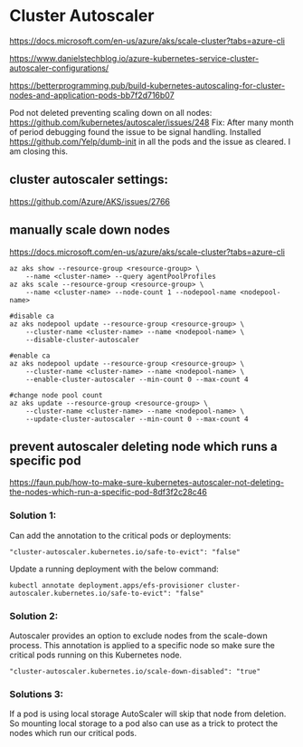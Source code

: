# Cluster Autoscaler

https://docs.microsoft.com/en-us/azure/aks/scale-cluster?tabs=azure-cli

https://www.danielstechblog.io/azure-kubernetes-service-cluster-autoscaler-configurations/

https://betterprogramming.pub/build-kubernetes-autoscaling-for-cluster-nodes-and-application-pods-bb7f2d716b07

Pod not deleted preventing scaling down on all nodes:
https://github.com/kubernetes/autoscaler/issues/248
Fix: After many month of period debugging found the issue to be signal handling. Installed https://github.com/Yelp/dumb-init in all the pods and the issue as cleared. I am closing this.

## cluster autoscaler settings:
https://github.com/Azure/AKS/issues/2766

## manually scale down nodes
https://docs.microsoft.com/en-us/azure/aks/scale-cluster?tabs=azure-cli
```
az aks show --resource-group <resource-group> \
    --name <cluster-name> --query agentPoolProfiles
az aks scale --resource-group <resource-group> \
    --name <cluster-name> --node-count 1 --nodepool-name <nodepool-name>

#disable ca
az aks nodepool update --resource-group <resource-group> \
    --cluster-name <cluster-name> --name <nodepool-name> \
    --disable-cluster-autoscaler

#enable ca
az aks nodepool update --resource-group <resource-group> \
    --cluster-name <cluster-name> --name <nodepool-name> \
    --enable-cluster-autoscaler --min-count 0 --max-count 4
  
#change node pool count
az aks update --resource-group <resource-group> \
    --cluster-name <cluster-name> --name <nodepool-name> \
    --update-cluster-autoscaler --min-count 0 --max-count 4
```

## prevent autoscaler deleting node which runs a specific pod
https://faun.pub/how-to-make-sure-kubernetes-autoscaler-not-deleting-the-nodes-which-run-a-specific-pod-8df3f2c28c46

### Solution 1:
Can add the annotation to the critical pods or deployments:
```
"cluster-autoscaler.kubernetes.io/safe-to-evict": "false"
```

Update a running deployment with the below command:
```
kubectl annotate deployment.apps/efs-provisioner cluster-autoscaler.kubernetes.io/safe-to-evict": "false"
```

### Solution 2:
Autoscaler provides an option to exclude nodes from the scale-down process.
This annotation is applied to a specific node so make sure the critical pods running on this Kubernetes node.
```
"cluster-autoscaler.kubernetes.io/scale-down-disabled": "true"
```

### Solutions 3:
If a pod is using local storage AutoScaler will skip that node from deletion. 
So mounting local storage to a pod also can use as a trick to protect the nodes which run our critical pods.
